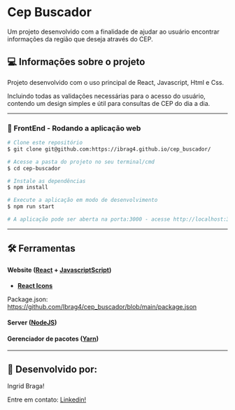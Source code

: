 # Cep Buscador

Um projeto desenvolvido com a finalidade de ajudar ao usuário encontrar informações da região que deseja através do CEP.


## 💻 Informações sobre o projeto

Projeto desenvolvido com o uso principal de React, Javascript, Html e Css. 

Incluindo todas as validações necessárias para o acesso do usuário, contendo um design simples e útil para consultas de CEP do dia a dia.

---

### 🧭 FrontEnd - Rodando a aplicação web 

```bash
# Clone este repositório
$ git clone git@github.com:https://ibrag4.github.io/cep_buscador/

# Acesse a pasta do projeto no seu terminal/cmd
$ cd cep-buscador

# Instale as dependências
$ npm install

# Execute a aplicação em modo de desenvolvimento
$ npm run start

# A aplicação pode ser aberta na porta:3000 - acesse http://localhost:3000 (ou na porta que for disponibilizada no CMD)
```
---

## 🛠 Ferramentas

#### **Website**  ([React](https://reactjs.org/)  +  [JavascriptScript](https://www.javascript.com/))

-   **[React Icons](https://react-icons.github.io/react-icons/)**

  
Package.json: https://github.com/Ibrag4/cep_buscador/blob/main/package.json

#### **Server**  ([NodeJS](https://nodejs.org/en/))

#### **Gerenciador de pacotes** ([Yarn](https://classic.yarnpkg.com/en/))

---

## 📝 Desenvolvido por:

Ingrid Braga!

Entre em contato:  [Linkedin!](https://www.linkedin.com/in/ingrid-b-aa4995194/)


